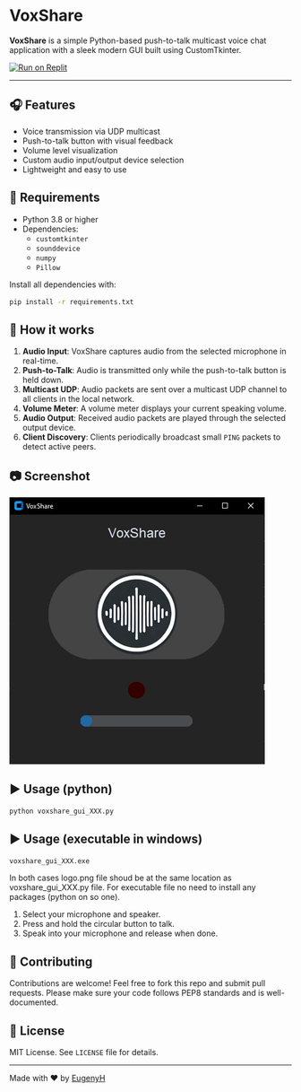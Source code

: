 # VoxShare

**VoxShare** is a simple Python-based push-to-talk multicast voice chat application with a sleek modern GUI built using CustomTkinter.

[![Run on Replit](https://replit.com/badge/github/eugenyh/voxshare_gui)](https://replit.com/new/github/eugenyh/voxshare_gui)

---

## 🎧 Features

- Voice transmission via UDP multicast
- Push-to-talk button with visual feedback
- Volume level visualization
- Custom audio input/output device selection
- Lightweight and easy to use

## 🚀 Requirements

- Python 3.8 or higher
- Dependencies:
  - `customtkinter`
  - `sounddevice`
  - `numpy`
  - `Pillow`

Install all dependencies with:

```bash
pip install -r requirements.txt
```

## 🔧 How it works

1. **Audio Input**: VoxShare captures audio from the selected microphone in real-time.
2. **Push-to-Talk**: Audio is transmitted only while the push-to-talk button is held down.
3. **Multicast UDP**: Audio packets are sent over a multicast UDP channel to all clients in the local network.
4. **Volume Meter**: A volume meter displays your current speaking volume.
5. **Audio Output**: Received audio packets are played through the selected output device.
6. **Client Discovery**: Clients periodically broadcast small `PING` packets to detect active peers.

## 📷 Screenshot

![VoxShare Screenshot](Screenshot.jpg)

## ▶️ Usage (python)

```bash
python voxshare_gui_XXX.py
```

## ▶️ Usage (executable in windows)

```bash
voxshare_gui_XXX.exe
```

In both cases logo.png file shoud be at the same location as voxshare_gui_XXX.py file. For executable file no need to install any packages (python on so one).
1. Select your microphone and speaker.
2. Press and hold the circular button to talk.
3. Speak into your microphone and release when done.

## 🤝 Contributing

Contributions are welcome! Feel free to fork this repo and submit pull requests. Please make sure your code follows PEP8 standards and is well-documented.

## 📄 License

MIT License. See `LICENSE` file for details.

---

Made with ❤️ by [EugenyH](https://github.com/eugenyh)
